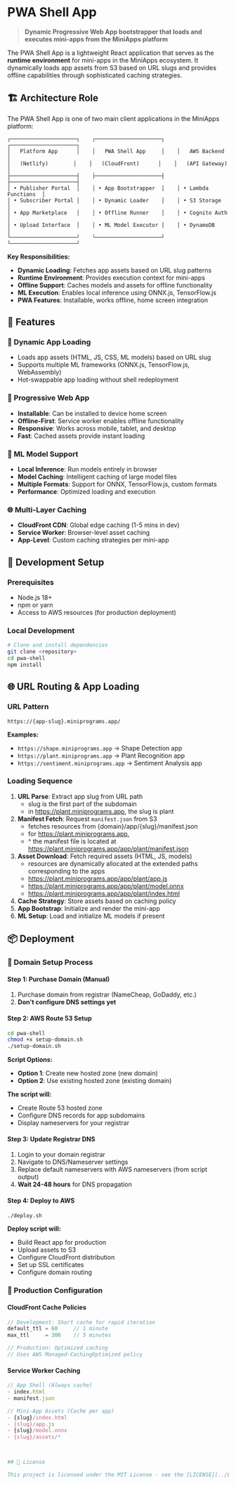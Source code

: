 # PWA Shell App

> **Dynamic Progressive Web App bootstrapper that loads and executes mini-apps from the MiniApps platform**

The PWA Shell App is a lightweight React application that serves as the **runtime environment** for mini-apps in the MiniApps ecosystem. It dynamically loads app assets from S3 based on URL slugs and provides offline capabilities through sophisticated caching strategies.

## 🏗️ Architecture Role

The PWA Shell App is one of two main client applications in the MiniApps platform:

```
┌─────────────────────┐    ┌─────────────────────┐    ┌─────────────────────┐
│   Platform App      │    │   PWA Shell App     │    │   AWS Backend       │
│   (Netlify)        │    │   (CloudFront)      │    │   (API Gateway)     │
├─────────────────────┤    ├─────────────────────┤    ├─────────────────────┤
│ • Publisher Portal  │    │ • App Bootstrapper  │    │ • Lambda Functions  │
│ • Subscriber Portal │    │ • Dynamic Loader    │    │ • S3 Storage        │
│ • App Marketplace   │    │ • Offline Runner    │    │ • Cognito Auth      │
│ • Upload Interface  │    │ • ML Model Executor │    │ • DynamoDB          │
└─────────────────────┘    └─────────────────────┘    └─────────────────────┘
```

**Key Responsibilities:**
- **Dynamic Loading**: Fetches app assets based on URL slug patterns
- **Runtime Environment**: Provides execution context for mini-apps
- **Offline Support**: Caches models and assets for offline functionality
- **ML Execution**: Enables local inference using ONNX.js, TensorFlow.js
- **PWA Features**: Installable, works offline, home screen integration

## 🚀 Features

### 🔄 Dynamic App Loading
- Loads app assets (HTML, JS, CSS, ML models) based on URL slug
- Supports multiple ML frameworks (ONNX.js, TensorFlow.js, WebAssembly)
- Hot-swappable app loading without shell redeployment

### 📱 Progressive Web App
- **Installable**: Can be installed to device home screen
- **Offline-First**: Service worker enables offline functionality
- **Responsive**: Works across mobile, tablet, and desktop
- **Fast**: Cached assets provide instant loading

### 🧠 ML Model Support
- **Local Inference**: Run models entirely in browser
- **Model Caching**: Intelligent caching of large model files
- **Multiple Formats**: Support for ONNX, TensorFlow.js, custom formats
- **Performance**: Optimized loading and execution

### 🌐 Multi-Layer Caching
- **CloudFront CDN**: Global edge caching (1-5 mins in dev)
- **Service Worker**: Browser-level asset caching
- **App-Level**: Custom caching strategies per mini-app

## 🔧 Development Setup

### Prerequisites
- Node.js 18+
- npm or yarn
- Access to AWS resources (for production deployment)

### Local Development
```bash
# Clone and install dependencies
git clone <repository>
cd pwa-shell
npm install
```

## 🌐 URL Routing & App Loading

### URL Pattern
```
https://{app-slug}.miniprograms.app/
```

**Examples:**
- `https://shape.miniprograms.app` → Shape Detection app
- `https://plant.miniprograms.app` → Plant Recognition app
- `https://sentiment.miniprograms.app` → Sentiment Analysis app

### Loading Sequence
1. **URL Parse**: Extract app slug from URL path
    - slug is the first part of the subdomain
    - in https://plant.miniprograms.app, the slug is plant
2. **Manifest Fetch**: Request `manifest.json` from S3
    - fetches resources from {domain}/app/{slug}/manifest.json
    - for https://plant.miniprograms.app, 
    - ^ the manifest file is located at https://plant.miniprograms.app/app/plant/manifest.json
3. **Asset Download**: Fetch required assets (HTML, JS, models)
    - resources are dynamically allocated at the extended paths corresponding to the apps
    - https://plant.miniprograms.app/app/plant/app.js
    - https://plant.miniprograms.app/app/plant/model.onnx
    - https://plant.miniprograms.app/app/plant/index.html
4. **Cache Strategy**: Store assets based on caching policy
5. **App Bootstrap**: Initialize and render the mini-app
6. **ML Setup**: Load and initialize ML models if present

## 📦 Deployment

### 🔧 Domain Setup Process

#### Step 1: Purchase Domain (Manual)
1. Purchase domain from registrar (NameCheap, GoDaddy, etc.)
2. **Don't configure DNS settings yet**

#### Step 2: AWS Route 53 Setup
```bash
cd pwa-shell
chmod +x setup-domain.sh
./setup-domain.sh
```

**Script Options:**
- **Option 1**: Create new hosted zone (new domain)
- **Option 2**: Use existing hosted zone (existing domain)

**The script will:**
- Create Route 53 hosted zone
- Configure DNS records for app subdomains
- Display nameservers for your registrar

#### Step 3: Update Registrar DNS
1. Login to your domain registrar
2. Navigate to DNS/Nameserver settings
3. Replace default nameservers with AWS nameservers (from script output)
4. **Wait 24-48 hours** for DNS propagation

#### Step 4: Deploy to AWS
```bash
./deploy.sh
```

**Deploy script will:**
- Build React app for production
- Upload assets to S3
- Configure CloudFront distribution
- Set up SSL certificates
- Configure domain routing

### 🚀 Production Configuration

#### CloudFront Cache Policies
```javascript
// Development: Short cache for rapid iteration
default_ttl = 60     // 1 minute
max_ttl     = 300    // 5 minutes

// Production: Optimized caching
// Uses AWS Managed-CachingOptimized policy
```

#### Service Worker Caching
```javascript
// App Shell (Always cache)
- index.html
- manifest.json

// Mini-App Assets (Cache per app)
- {slug}/index.html
- {slug}/app.js
- {slug}/model.onnx
- {slug}/assets/*



## 📄 License

This project is licensed under the MIT License - see the [LICENSE](../LICENSE) file for details.
